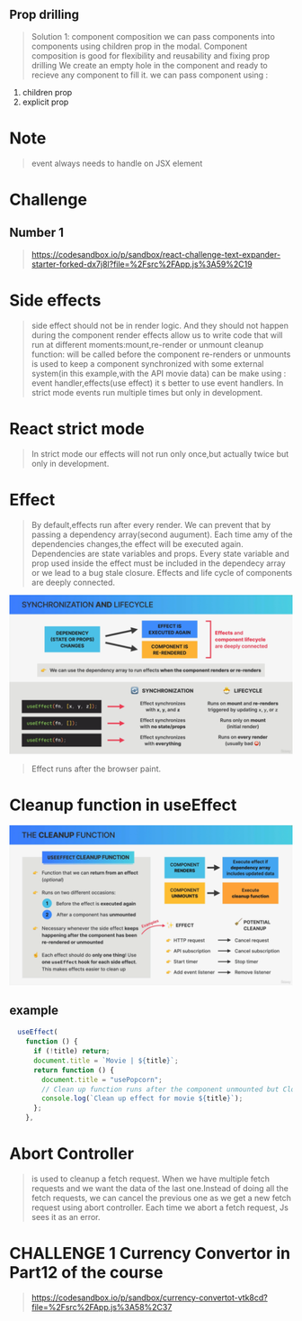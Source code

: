 ## Prop drilling

> Solution 1: component composition
> we can pass components into components using children prop in the modal.
> Component composition is good for flexibility and reusability and fixing prop drilling
> We create an empty hole in the component and ready to recieve any component to fill it.
> we can pass component using :

1. children prop
2. explicit prop

# Note

> event always needs to handle on JSX element

# Challenge

## Number 1

> https://codesandbox.io/p/sandbox/react-challenge-text-expander-starter-forked-dx7j8l?file=%2Fsrc%2FApp.js%3A59%2C19

# Side effects

> side effect should not be in render logic. And they should not happen during the component render
> effects allow us to write code that will run at different moments:mount,re-render or unmount
> cleanup function: will be called before the component re-renders or unmounts
> is used to keep a component synchronized with some external system(in this example,with the API movie data)
> can be make using : event handler,effects(use effect)
> it s better to use event handlers.
> In strict mode events run multiple times but only in development.

# React strict mode

> In strict mode our effects will not run only once,but actually twice but only in development.

# Effect

> By default,effects run after every render. We can prevent that by passing a dependency array(second augument).
> Each time amy of the dependencies changes,the effect will be executed again.
> Dependencies are state variables and props.
> Every state variable and prop used inside the effect must be included in the dependecy array or we lead to a bug stale closure.
> Effects and life cycle of components are deeply connected.

![alt text](useeffect-synchronization.png)

> Effect runs after the browser paint.

# Cleanup function in useEffect

![alt text](cleanUp.png)

## example

```js
  useEffect(
    function () {
      if (!title) return;
      document.title = `Movie | ${title}`;
      return function () {
        document.title = "usePopcorn";
        // Clean up function runs after the component unmounted but Closure makes the function remembers all the variables that were present at the time and the place that the function was created
        console.log(`Clean up effect for movie ${title}`);
      };
    },
```

# Abort Controller

> is used to cleanup a fetch request.
> When we have multiple fetch requests and we want the data of the last one.Instead of doing all the fetch requests, we can cancel the previous one as we get a new fetch request using abort controller.
> Each time we abort a fetch request, Js sees it as an error.

# CHALLENGE 1 Currency Convertor in Part12 of the course

> https://codesandbox.io/p/sandbox/currency-convertot-vtk8cd?file=%2Fsrc%2FApp.js%3A58%2C37
